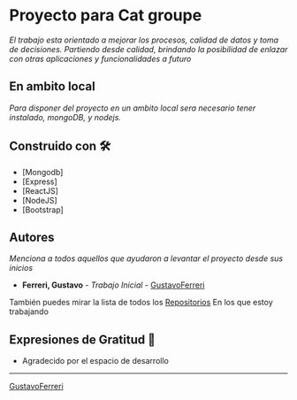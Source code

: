 # Proyecto para Cat groupe

_El trabajo esta orientado a mejorar los procesos, calidad de datos y toma de decisiones._ 
_Partiendo desde calidad, brindando la posibilidad de enlazar con otras aplicaciones y funcionalidades a futuro_

## En ambito local

_Para disponer del proyecto en un ambito local sera necesario tener instalado, mongoDB, y nodejs._

## Construido con 🛠️

* [Mongodb]
* [Express]
* [ReactJS]
* [NodeJS]
* [Bootstrap]

## Autores

_Menciona a todos aquellos que ayudaron a levantar el proyecto desde sus inicios_

* **Ferreri, Gustavo** - *Trabajo Inicial* - [GustavoFerreri](https://github.com/GustavoFerreri/calidadCat)

También puedes mirar la lista de todos los [Repositorios](https://github.com/GustavoFerreri?tab=repositories) En los que estoy trabajando

## Expresiones de Gratitud 🎁

* Agradecido por el espacio de desarrollo

---
[GustavoFerreri](https://github.com/GustavoFerreri)
